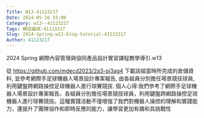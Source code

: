 ```yaml
---
Title: W13-41123217
Date: 2024-05-16 15:00
Category: w13--41123217
Tags: 網誌編寫-41123217
Slug: 2024-Spring-w13-blog-tutorial-41123217
Author: 41123217
---
```


2024 Spring 網際內容管理與協同產品設計實習課程教學導引.w13

<!-- PELICAN_END_SUMMARY -->

從 https://github.com/mdecd2023/2a3-pj3ag4 下載該組當時所完成的倉儲資料, 並參考網際手足球機器人場景設計專案報告, 由各組員分別擔任場景競技球員, 利用鍵盤跨網路操控足球機器人進行球賽競技.
個人心得:我們參考了網際手足球機器人場景設計專案報告。各組員分別擔任場景競技球員，利用鍵盤跨網路操控足球機器人進行球賽競技。這種實踐活動不僅增強了我們對機器人操控的理解和實踐能力，還提升了團隊協作和即時反應的能力，讓學習更加有趣和具挑戰性